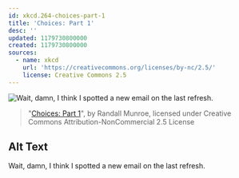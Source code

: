 ```yaml
---
id: xkcd.264-choices-part-1
title: 'Choices: Part 1'
desc: ''
updated: 1179730800000
created: 1179730800000
sources:
  - name: xkcd
    url: 'https://creativecommons.org/licenses/by-nc/2.5/'
    license: Creative Commons 2.5
---
```

![Wait, damn, I think I spotted a new email on the last refresh.](https://imgs.xkcd.com/comics/choices_part_1.jpg)
> "[Choices: Part 1](https://xkcd.com/264/)", by Randall Munroe, licensed under Creative Commons Attribution-NonCommercial 2.5 License

## Alt Text
Wait, damn, I think I spotted a new email on the last refresh.
